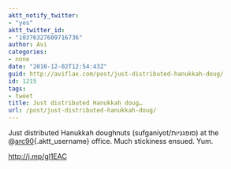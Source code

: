 ```yaml
---
aktt_notify_twitter:
- "yes"
aktt_twitter_id:
- "10376327609716736"
author: Avi
categories:
- none
date: "2010-12-02T12:54:43Z"
guid: http://aviflax.com/post/just-distributed-hanukkah-doug/
id: 1215
tags:
- tweet
title: Just distributed Hanukkah doug…
url: /post/just-distributed-hanukkah-doug/
---
```

Just distributed Hanukkah doughnuts (sufganiyot/סופגניות) at the @[arc90](http://twitter.com/arc90){.aktt_username} office. Much stickiness ensued. Yum.
  
<a href="http://j.mp/gl1EAC" rel="nofollow">http://j.mp/gl1EAC</a>